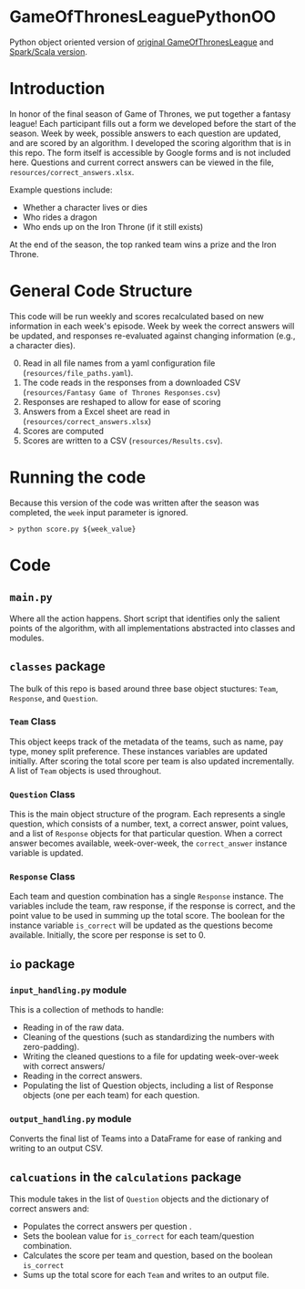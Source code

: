 # GameOfThronesLeaguePythonOO
Python object oriented version of [original GameOfThronesLeague](https://github.com/Anne-alysis/GameOfThronesLeague) 
 and [Spark/Scala version](https://github.com/Anne-alysis/GameOfThronesLeagueSpark).  


# Introduction

In honor of the final season of Game of Thrones, we put together a fantasy league!  Each participant fills
out a form we developed before the start of the season. Week by week, possible answers to each question are updated, and 
are scored by an algorithm. I developed the scoring algorithm that is in this repo. The form itself is accessible by Google 
forms and is not included here. Questions and current correct answers can be viewed in the file, `resources/correct_answers.xlsx`. 

Example questions include:
 
 * Whether a character lives or dies
 * Who rides a dragon
 * Who ends up on the Iron Throne (if it still exists)

At the end of the season, the top ranked team wins a prize and the Iron Throne. 


# General Code Structure

This code will be run weekly and scores recalculated based on new information in each week's episode.  Week by 
week the correct answers will be updated, and responses re-evaluated against changing information (e.g., 
a character dies).

0) Read in all file names from a yaml configuration file (`resources/file_paths.yaml`). 
1) The code reads in the responses from a downloaded CSV (`resources/Fantasy Game of Thrones Responses.csv`)
2) Responses are reshaped to allow for ease of scoring
3) Answers from a Excel sheet are read in (`resources/correct_answers.xlsx`)
4) Scores are computed 
5) Scores are written to a CSV (`resources/Results.csv`).  


# Running the code

Because this version of the code was written after the season was completed, the `week` input parameter is ignored.  

`> python score.py ${week_value}`

# Code

## `main.py`

Where all the action happens.  Short script that identifies only the salient points of the algorithm, with all 
implementations abstracted into classes and modules.  

## `classes` package
The bulk of this repo is based around three base object stuctures: `Team`, `Response`, and `Question`.

### `Team` Class
This object keeps track of the metadata of the teams, such as name, pay type, money split preference.  These 
instances variables are updated initially.  After scoring the total score per team is also updated incrementally.  A list
of `Team` objects is used throughout.  

### `Question` Class
This is the main object structure of the program.  Each represents a single question, which consists of a number, text, a correct
answer, point values, and a list of `Response` objects for that particular question.  When a correct answer becomes 
available, week-over-week, the `correct_answer` instance variable is updated.  

### `Response` Class
Each team and question combination has a single `Response` instance. The variables include the team, raw response, 
if the response is correct, and the point value to be used in summing up the total score.  The boolean for the instance variable
 `is_correct` will be updated as the questions become available.  Initially, the score per response is set to 0.  
 
  

## `io` package 
### `input_handling.py` module 

This is a collection of methods to handle:
* Reading in of the raw data.
* Cleaning of the questions (such as standardizing the numbers with zero-padding). 
* Writing the cleaned questions to a file for updating week-over-week with correct answers/
* Reading in the correct answers.  
* Populating the list of Question objects, including a list of Response objects (one per each team) for each question.

### `output_handling.py` module 
Converts the final list of Teams into a DataFrame for ease of ranking and writing to an output CSV.   
 
## `calcuations` in the `calculations` package 
This module takes in the list of `Question` objects and the dictionary of correct answers and: 
* Populates the correct answers per question .
* Sets the boolean value for `is_correct` for each team/question combination.
* Calculates the score per team and question, based on the boolean `is_correct` 
* Sums up the total score for each `Team` and writes to an output file.  